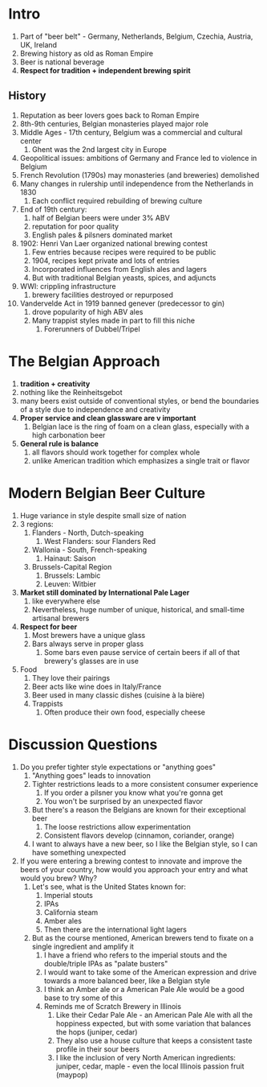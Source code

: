 # Intro

1. Part of "beer belt" - Germany, Netherlands, Belgium, Czechia, Austria, UK, Ireland
2. Brewing history as old as Roman Empire
3. Beer is national beverage
4. **Respect for tradition + independent brewing spirit**

## History
1. Reputation as beer lovers goes back to Roman Empire
2. 8th-9th centuries, Belgian monasteries played major role
3. Middle Ages - 17th century, Belgium was a commercial and cultural center
	1. Ghent was the 2nd largest city in Europe
4. Geopolitical issues: ambitions of Germany and France led to violence in Belgium
5. French Revolution (1790s) may monasteries (and breweries) demolished
6. Many changes in rulership until independence from the Netherlands in 1830
	1. Each conflict required rebuilding of brewing culture
7. End of 19th century:
	1. half of Belgian beers were under 3% ABV
	2. reputation for poor quality
	3. English pales & pilsners dominated market
8. 1902: Henri Van Laer organized national brewing contest
	1. Few entries because recipes were required to be public
	2. 1904, recipes kept private and lots of entries
	3. Incorporated influences from English ales and lagers
	4. But with traditional Belgian yeasts, spices, and adjuncts
9. WWI: crippling infrastructure
	1. brewery facilities destroyed or repurposed
10. Vandervelde Act in 1919 banned genever (predecessor to gin)
	1. drove popularity of high ABV ales
	2. Many trappist styles made in part to fill this niche
		1. Forerunners of Dubbel/Tripel

# The Belgian Approach
1. **tradition + creativity**
2. nothing like the Reinheitsgebot
3. many beers exist outside of conventional styles, or bend the boundaries of a style due to independence and creativity
4. **Proper service and clean glassware are v important**
	1. Belgian lace is the ring of foam on a clean glass, especially with a high carbonation beer
5. **General rule is balance**
	1. all flavors should work together for complex whole
	2. unlike American tradition which emphasizes a single trait or flavor

# Modern Belgian Beer Culture

1. Huge variance in style despite small size of nation
2. 3 regions:
	1. Flanders - North, Dutch-speaking
		1. West Flanders: sour Flanders Red
	2. Wallonia - South, French-speaking
		1. Hainaut: Saison
	3. Brussels-Capital Region
		1. Brussels: Lambic
		2. Leuven: Witbier
3. **Market still dominated by International Pale Lager**
	1. like everywhere else
	2. Nevertheless, huge number of unique, historical, and small-time artisanal brewers
4. **Respect for beer**
	1. Most brewers have a unique glass
	2. Bars always serve in proper glass
		1. Some bars even pause service of certain beers if all of that brewery's glasses are in use
5. Food
	1. They love their pairings
	2. Beer acts like wine does in Italy/France
	3. Beer used in many classic dishes (cuisine à la bière)
	4. Trappists
		1. Often produce their own food, especially cheese

# Discussion Questions
1. Do you prefer tighter style expectations or "anything goes"
	1. "Anything goes" leads to innovation
	2. Tighter restrictions leads to a more consistent consumer experience
		1. If you order a pilsner you know what you're gonna get
		2. You won't be surprised by an unexpected flavor
	3. But there's a reason the Belgians are known for their exceptional beer
		1. The loose restrictions allow experimentation
		2. Consistent flavors develop (cinnamon, coriander, orange)
	4. I want to always have a new beer, so I like the Belgian style, so I can have something unexpected
2. If you were entering a brewing contest to innovate and improve the beers of your country, how would you approach your entry and what would you brew? Why?
	1. Let's see, what is the United States known for:
		1. Imperial stouts
		2. IPAs
		3. California steam
		4. Amber ales
		5. Then there are the international light lagers
	2. But as the course mentioned, American brewers tend to fixate on a single ingredient and amplify it
		1. I have a friend who refers to the imperial stouts and the double/triple IPAs as "palate busters"
		2. I would want to take some of the American expression and drive towards a more balanced beer, like a Belgian style
		3. I think an Amber ale or a American Pale Ale would be a good base to try some of this
		4. Reminds me of Scratch Brewery in Illinois 
			1. Like their Cedar Pale Ale - an American Pale Ale with all the hoppiness expected, but with some variation that balances the hops (juniper, cedar)
			2. They also use a house culture that keeps a consistent taste profile in their sour beers
			3. I like the inclusion of very North American ingredients: juniper, cedar, maple - even the local Illinois passion fruit (maypop)
